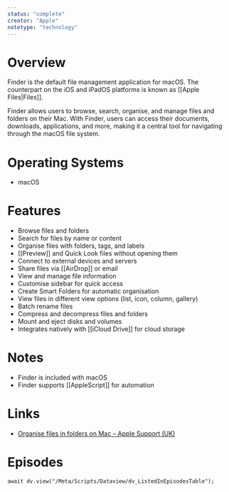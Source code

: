 ```yaml
---
status: "complete"
creator: "Apple"
notetype: "technology"
---
```


# Overview
Finder is the default file management application for macOS. The counterpart on the iOS and iPadOS platforms is known as [[Apple Files|Files]].

Finder allows users to browse, search, organise, and manage files and folders on their Mac. With Finder, users can access their documents, downloads, applications, and more, making it a central tool for navigating through the macOS file system.

# Operating Systems
- macOS

# Features
- Browse files and folders
- Search for files by name or content
- Organise files with folders, tags, and labels
- [[Preview]] and Quick Look files without opening them
- Connect to external devices and servers
- Share files via [[AirDrop]] or email
- View and manage file information
- Customise sidebar for quick access
- Create Smart Folders for automatic organisation
- View files in different view options (list, icon, column, gallery)
- Batch rename files
- Compress and decompress files and folders
- Mount and eject disks and volumes
- Integrates natively with [[iCloud Drive]] for cloud storage

# Notes
- Finder is included with macOS
- Finder supports [[AppleScript]] for automation

# Links
- [Organise files in folders on Mac – Apple Support (UK)](https://support.apple.com/en-gb/guide/mac-help/mh26885/mac)

# Episodes
```dataviewjs
await dv.view("/Meta/Scripts/Dataview/dv_ListedInEpisodesTable");
```
